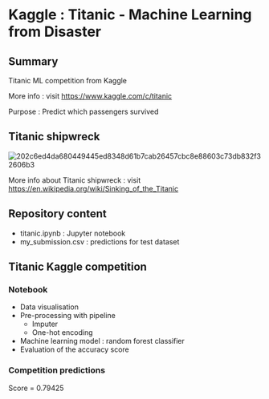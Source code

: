 # Kaggle : Titanic - Machine Learning from Disaster

## Summary

Titanic ML competition from Kaggle 

More info : visit https://www.kaggle.com/c/titanic

Purpose : Predict which passengers survived

## Titanic shipwreck

![202c6ed4da680449445ed8348d61b7cab26457cbc8e88603c73db832f32606b3](https://user-images.githubusercontent.com/82372483/121689358-cb692b00-cac4-11eb-8fd4-8e616be1b16c.jpg)

More info about Titanic shipwreck : visit https://en.wikipedia.org/wiki/Sinking_of_the_Titanic

## Repository content 

* titanic.ipynb : Jupyter notebook
* my_submission.csv : predictions for test dataset

## Titanic Kaggle competition

### Notebook
* Data visualisation
* Pre-processing with pipeline
    * Imputer 
    * One-hot encoding
* Machine learning model : random forest classifier
* Evaluation of the accuracy score 

### Competition predictions
Score = 0.79425

